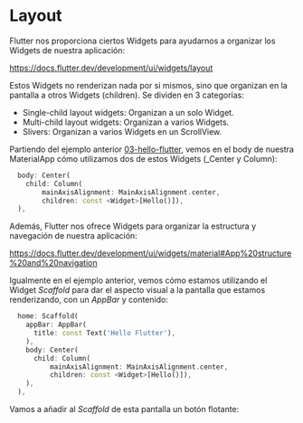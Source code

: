 # Layout

Flutter nos proporciona ciertos Widgets para ayudarnos a organizar los Widgets de nuestra aplicación:

https://docs.flutter.dev/development/ui/widgets/layout

Estos Widgets no renderizan nada por si mismos, sino que organizan en la pantalla a otros Widgets (children). Se dividen en 3 categorías:

- Single-child layout widgets: Organizan a un solo Widget.
- Multi-child layout widgets: Organizan a varios Widgets.
- Slivers: Organizan a varios Widgets en un ScrollView.

Partiendo del ejemplo anterior [03-hello-flutter](../03-hello-flutter/README.md), vemos en el body de nuestra MaterialApp cómo utilizamos dos de estos Widgets (\_Center y Column):

```dart
  body: Center(
    child: Column(
        mainAxisAlignment: MainAxisAlignment.center,
        children: const <Widget>[Hello()]),
  ),
```

Además, Flutter nos ofrece Widgets para organizar la estructura y navegación de nuestra aplicación:

https://docs.flutter.dev/development/ui/widgets/material#App%20structure%20and%20navigation

Igualmente en el ejemplo anterior, vemos cómo estamos utilizando el Widget _Scaffold_ para dar el aspecto visual a la pantalla que estamos renderizando, con un _AppBar_ y contenido:

```dart
  home: Scaffold(
    appBar: AppBar(
      title: const Text('Hello Flutter'),
    ),
    body: Center(
      child: Column(
          mainAxisAlignment: MainAxisAlignment.center,
          children: const <Widget>[Hello()]),
    ),
  ),
```

Vamos a añadir al _Scaffold_ de esta pantalla un botón flotante:


